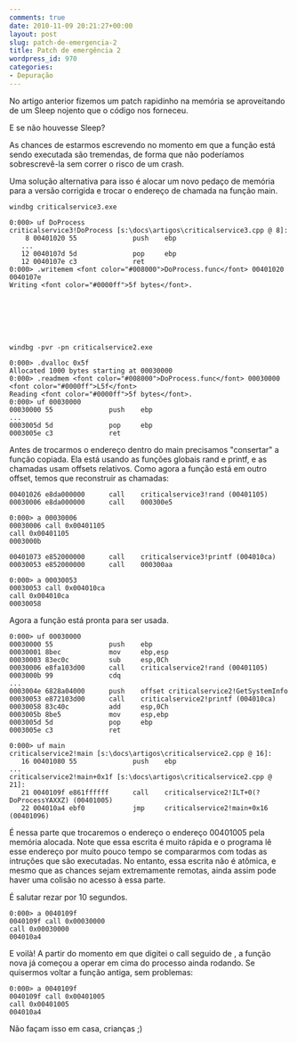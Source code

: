 ```yaml
---
comments: true
date: 2010-11-09 20:21:27+00:00
layout: post
slug: patch-de-emergencia-2
title: Patch de emergência 2
wordpress_id: 970
categories:
- Depuração
---
```


No artigo anterior fizemos um patch rapidinho na memória se aproveitando de um Sleep nojento que o código nos forneceu.

E se não houvesse Sleep?

As chances de estarmos escrevendo no momento em que a função está sendo executada são tremendas, de forma que não poderíamos sobrescrevê-la sem correr o risco de um crash.

Uma solução alternativa para isso é alocar um novo pedaço de memória para a versão corrigida e trocar o endereço de chamada na função main.



    
    windbg criticalservice3.exe
    
    0:000> uf DoProcess
    criticalservice3!DoProcess [s:\docs\artigos\criticalservice3.cpp @ 8]:
        8 00401020 55              push    ebp
       ...
       12 0040107d 5d              pop     ebp
       12 0040107e c3              ret
    0:000> .writemem <font color="#008000">DoProcess.func</font> 00401020 0040107e
    Writing <font color="#0000ff">5f bytes</font>.






    
    windbg -pvr -pn criticalservice2.exe
    
    0:000> .dvalloc 0x5f
    Allocated 1000 bytes starting at 00030000
    0:000> .readmem <font color="#008000">DoProcess.func</font> 00030000 <font color="#0000ff">L5f</font>
    Reading <font color="#0000ff">5f bytes</font>.
    0:000> uf 00030000
    00030000 55              push    ebp
    ...
    0003005d 5d              pop     ebp
    0003005e c3              ret


Antes de trocarmos o endereço dentro do main precisamos "consertar" a função copiada. Ela está usando as funções globais rand e printf, e as chamadas usam offsets relativos. Como agora a função está em outro offset, temos que reconstruir as chamadas:

    
    
    00401026 e8da000000      call    criticalservice3!rand (00401105)
    00030006 e8da000000      call    000300e5
    
    0:000> a 00030006
    00030006 call 0x00401105
    call 0x00401105
    0003000b 
    
    00401073 e852000000      call    criticalservice3!printf (004010ca)
    00030053 e852000000      call    000300aa
    
    0:000> a 00030053
    00030053 call 0x004010ca
    call 0x004010ca
    00030058


Agora a função está pronta para ser usada.

    
    0:000> uf 00030000
    00030000 55              push    ebp
    00030001 8bec            mov     ebp,esp
    00030003 83ec0c          sub     esp,0Ch
    00030006 e8fa103d00      call    criticalservice2!rand (00401105)
    0003000b 99              cdq
    ...
    0003004e 6828a04000      push    offset criticalservice2!GetSystemInfo
    00030053 e872103d00      call    criticalservice2!printf (004010ca)
    00030058 83c40c          add     esp,0Ch
    0003005b 8be5            mov     esp,ebp
    0003005d 5d              pop     ebp
    0003005e c3              ret
    
    0:000> uf main
    criticalservice2!main [s:\docs\artigos\criticalservice2.cpp @ 16]:
       16 00401080 55              push    ebp
    ...
    criticalservice2!main+0x1f [s:\docs\artigos\criticalservice2.cpp @ 21]:
       21 0040109f e861ffffff      call    criticalservice2!ILT+0(?DoProcessYAXXZ) (00401005)
       22 004010a4 ebf0            jmp     criticalservice2!main+0x16 (00401096)


É nessa parte que trocaremos o endereço o endereço 00401005 pela memória alocada. Note que essa escrita é muito rápida e o programa lê esse endereço por muito pouco tempo se compararmos com todas as intruções que são executadas. No entanto, essa escrita não é atômica, e mesmo que as chances sejam extremamente remotas, ainda assim pode haver uma colisão no acesso à essa parte.

É salutar rezar por 10 segundos.

    
    0:000> a 0040109f
    0040109f call 0x00030000
    call 0x00030000
    004010a4


E voilà! A partir do momento em que digitei o call seguido de <enter>, a função nova já começou a operar em cima do processo ainda rodando. Se quisermos voltar a função antiga, sem problemas:

    
    0:000> a 0040109f
    0040109f call 0x00401005
    call 0x00401005
    004010a4


Não façam isso em casa, crianças ;)
